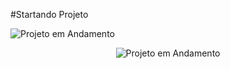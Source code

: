 #Startando Projeto

![Projeto em Andamento](https://w7.pngwing.com/pngs/699/397/png-transparent-computer-icons-progress-bar-symbol-miscellaneous-angle-text-thumbnail.png)

<p align="center">
  <img src="(https://w7.pngwing.com/pngs/699/397/png-transparent-computer-icons-progress-bar-symbol-miscellaneous-angle-text-thumbnail.png))https://w7.pngwing.com/pngs/699/397/png-transparent-computer-icons-progress-bar-symbol-miscellaneous-angle-text-thumbnail.png)" alt="Projeto em Andamento">
</p>
